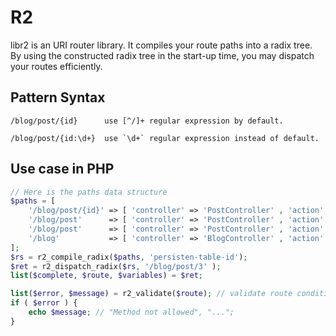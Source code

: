 R2
================

libr2 is an URI router library. It compiles your route paths into a radix tree.
By using the constructed radix tree in the start-up time, you may dispatch your
routes efficiently.


Pattern Syntax
-----------------------

    /blog/post/{id}      use [^/]+ regular expression by default.

    /blog/post/{id:\d+}  use `\d+` regular expression instead of default.



Use case in PHP
-----------------------

```php
// Here is the paths data structure
$paths = [
    '/blog/post/{id}' => [ 'controller' => 'PostController' , 'action' => 'item'   , 'method'   => 'GET' ] , 
    '/blog/post'      => [ 'controller' => 'PostController' , 'action' => 'list'   , 'method'   => 'GET' ] , 
    '/blog/post'      => [ 'controller' => 'PostController' , 'action' => 'create' , 'method' => 'POST' ]  , 
    '/blog'           => [ 'controller' => 'BlogController' , 'action' => 'list'   , 'method'   => 'GET' ] , 
];
$rs = r2_compile_radix($paths, 'persisten-table-id');
$ret = r2_dispatch_radix($rs, '/blog/post/3' );
list($complete, $route, $variables) = $ret;

list($error, $message) = r2_validate($route); // validate route conditions
if ( $error ) {
    echo $message; // "Method not allowed", "...";
}
```

